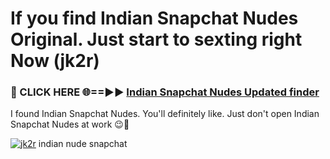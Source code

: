 # If you find Indian Snapchat Nudes Original. Just start to sexting right Now (jk2r)

<h3>🔴 CLICK HERE 🌐==►► <a href="https://tinyurl.com/mtbk5fxa" rel="nofollow">Indian Snapchat Nudes Updated finder</a></h3>

I found Indian Snapchat Nudes. You'll definitely like. Just don't open Indian Snapchat Nudes at work 😉💬

[![jk2r](https://i.imgur.com/Q8WKrnY.jpeg)](https://tinyurl.com/mtbk5fxa)
indian nude snapchat